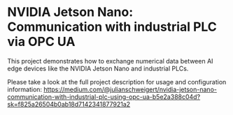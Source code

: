 # NVIDIA Jetson Nano: Communication with industrial PLC via OPC UA

This project demonstrates how to exchange numerical data between AI edge devices like the NVIDIA Jetson Nano and industrial PLCs.

Please take a look at the full project description for usage and configuration information:
https://medium.com/@julianschweigert/nvidia-jetson-nano-communication-with-industrial-plc-using-opc-ua-b5e2a388c04d?sk=f825a26504b0ab18d7142341877921a2
